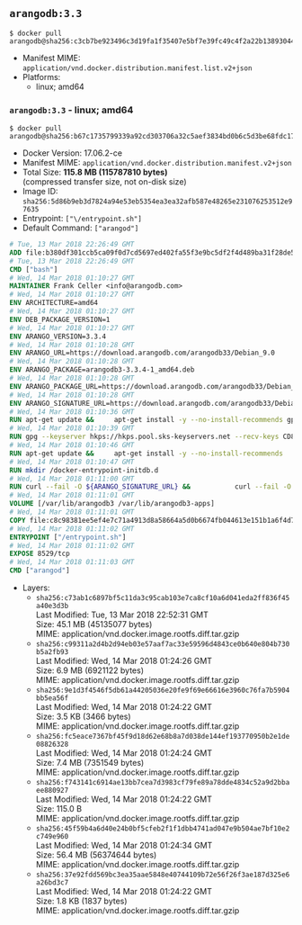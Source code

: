 ## `arangodb:3.3`

```console
$ docker pull arangodb@sha256:c3cb7be923496c3d19fa1f35407e5bf7e39fc49c4f2a22b13893044836077533
```

-	Manifest MIME: `application/vnd.docker.distribution.manifest.list.v2+json`
-	Platforms:
	-	linux; amd64

### `arangodb:3.3` - linux; amd64

```console
$ docker pull arangodb@sha256:b67c1735799339a92cd303706a32c5aef3834bd0b6c5d3be68fdc175aeaf8d7d
```

-	Docker Version: 17.06.2-ce
-	Manifest MIME: `application/vnd.docker.distribution.manifest.v2+json`
-	Total Size: **115.8 MB (115787810 bytes)**  
	(compressed transfer size, not on-disk size)
-	Image ID: `sha256:5d86b9eb3d7824a94e53eb5354ea3ea32afb587e48265e231076253512e97635`
-	Entrypoint: `["\/entrypoint.sh"]`
-	Default Command: `["arangod"]`

```dockerfile
# Tue, 13 Mar 2018 22:26:49 GMT
ADD file:b380df301ccb5ca09f0d7cd5697ed402fa55f3e9bc5df2f4d489ba31f28de58a in / 
# Tue, 13 Mar 2018 22:26:49 GMT
CMD ["bash"]
# Wed, 14 Mar 2018 01:10:27 GMT
MAINTAINER Frank Celler <info@arangodb.com>
# Wed, 14 Mar 2018 01:10:27 GMT
ENV ARCHITECTURE=amd64
# Wed, 14 Mar 2018 01:10:27 GMT
ENV DEB_PACKAGE_VERSION=1
# Wed, 14 Mar 2018 01:10:27 GMT
ENV ARANGO_VERSION=3.3.4
# Wed, 14 Mar 2018 01:10:28 GMT
ENV ARANGO_URL=https://download.arangodb.com/arangodb33/Debian_9.0
# Wed, 14 Mar 2018 01:10:28 GMT
ENV ARANGO_PACKAGE=arangodb3-3.3.4-1_amd64.deb
# Wed, 14 Mar 2018 01:10:28 GMT
ENV ARANGO_PACKAGE_URL=https://download.arangodb.com/arangodb33/Debian_9.0/amd64/arangodb3-3.3.4-1_amd64.deb
# Wed, 14 Mar 2018 01:10:28 GMT
ENV ARANGO_SIGNATURE_URL=https://download.arangodb.com/arangodb33/Debian_9.0/amd64/arangodb3-3.3.4-1_amd64.deb.asc
# Wed, 14 Mar 2018 01:10:36 GMT
RUN apt-get update &&     apt-get install -y --no-install-recommends gpg dirmngr     &&     rm -rf /var/lib/apt/lists/*
# Wed, 14 Mar 2018 01:10:39 GMT
RUN gpg --keyserver hkps://hkps.pool.sks-keyservers.net --recv-keys CD8CB0F1E0AD5B52E93F41E7EA93F5E56E751E9B
# Wed, 14 Mar 2018 01:10:46 GMT
RUN apt-get update &&     apt-get install -y --no-install-recommends         libjemalloc1         ca-certificates         pwgen         curl     &&     rm -rf /var/lib/apt/lists/*
# Wed, 14 Mar 2018 01:10:47 GMT
RUN mkdir /docker-entrypoint-initdb.d
# Wed, 14 Mar 2018 01:11:00 GMT
RUN curl --fail -O ${ARANGO_SIGNATURE_URL} &&           curl --fail -O ${ARANGO_PACKAGE_URL} &&             gpg --verify ${ARANGO_PACKAGE}.asc &&     (echo arangodb3 arangodb3/password password test | debconf-set-selections) &&     (echo arangodb3 arangodb3/password_again password test | debconf-set-selections) &&     DEBIAN_FRONTEND="noninteractive" dpkg -i ${ARANGO_PACKAGE} &&     rm -rf /var/lib/arangodb3/* &&     sed -ri         -e 's!127\.0\.0\.1!0.0.0.0!g'         -e 's!^(file\s*=).*!\1 -!'         -e 's!^#\s*uid\s*=.*!uid = arangodb!'         -e 's!^#\s*gid\s*=.*!gid = arangodb!'         /etc/arangodb3/arangod.conf     &&     rm -f ${ARANGO_PACKAGE}*
# Wed, 14 Mar 2018 01:11:01 GMT
VOLUME [/var/lib/arangodb3 /var/lib/arangodb3-apps]
# Wed, 14 Mar 2018 01:11:01 GMT
COPY file:c8c98381ee5ef4e7c71a4913d8a58664a5d0b6674fb044613e151b1a6f4d73ac in /entrypoint.sh 
# Wed, 14 Mar 2018 01:11:02 GMT
ENTRYPOINT ["/entrypoint.sh"]
# Wed, 14 Mar 2018 01:11:02 GMT
EXPOSE 8529/tcp
# Wed, 14 Mar 2018 01:11:03 GMT
CMD ["arangod"]
```

-	Layers:
	-	`sha256:c73ab1c6897bf5c11da3c95cab103e7ca8cf10a6d041eda2ff836f45a40e3d3b`  
		Last Modified: Tue, 13 Mar 2018 22:52:31 GMT  
		Size: 45.1 MB (45135077 bytes)  
		MIME: application/vnd.docker.image.rootfs.diff.tar.gzip
	-	`sha256:c99311a2d4b2d94eb03e57aaf7ac33e59596d4843ce0b640e804b730b5a2fb93`  
		Last Modified: Wed, 14 Mar 2018 01:24:26 GMT  
		Size: 6.9 MB (6921122 bytes)  
		MIME: application/vnd.docker.image.rootfs.diff.tar.gzip
	-	`sha256:9e1d3f4546f5db61a44205036e20fe9f69e66616e3960c76fa7b5904bb5ea56f`  
		Last Modified: Wed, 14 Mar 2018 01:24:22 GMT  
		Size: 3.5 KB (3466 bytes)  
		MIME: application/vnd.docker.image.rootfs.diff.tar.gzip
	-	`sha256:fc5eace7367bf45f9d18d62e68b8a7d038de144ef193770950b2e1de08826328`  
		Last Modified: Wed, 14 Mar 2018 01:24:24 GMT  
		Size: 7.4 MB (7351549 bytes)  
		MIME: application/vnd.docker.image.rootfs.diff.tar.gzip
	-	`sha256:f743141c6914ae13bb7cea7d3983cf79fe89a78dde4834c52a9d2bbaee880927`  
		Last Modified: Wed, 14 Mar 2018 01:24:22 GMT  
		Size: 115.0 B  
		MIME: application/vnd.docker.image.rootfs.diff.tar.gzip
	-	`sha256:45f59b4a6d40e24b0bf5cfeb2f1f1dbb4741ad047e9b504ae7bf10e2c749e960`  
		Last Modified: Wed, 14 Mar 2018 01:24:34 GMT  
		Size: 56.4 MB (56374644 bytes)  
		MIME: application/vnd.docker.image.rootfs.diff.tar.gzip
	-	`sha256:37e92fdd569bc3ea35aae5848e40744109b72e56f26f3ae187d325e6a26bd3c7`  
		Last Modified: Wed, 14 Mar 2018 01:24:22 GMT  
		Size: 1.8 KB (1837 bytes)  
		MIME: application/vnd.docker.image.rootfs.diff.tar.gzip
